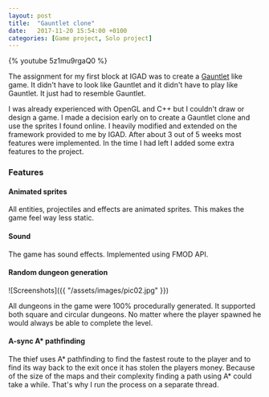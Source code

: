 ```yaml
---
layout: post
title:  "Gauntlet clone"
date:   2017-11-20 15:54:00 +0100
categories: [Game project, Solo project]
---
```

{% youtube 5z1mu9rgaQ0 %}

The assignment for my first block at IGAD was to create a <a href="https://en.wikipedia.org/wiki/Gauntlet_(1985_video_game)" target="_blank" rel="noopener">Gauntlet</a> like game. It didn't have to look like Gauntlet and it didn't have to play like Gauntlet. It just had to resemble Gauntlet.

<!--more-->

I was already experienced with OpenGL and C++ but I couldn't draw or design a game. I made a decision early on to create a Gauntlet clone and use the sprites I found online. I heavily modified and extended on the framework provided to me by IGAD. After about 3 out of 5 weeks most features were implemented. In the time I had left I added some extra features to the project.
<h3>Features</h3>
<h4>Animated sprites</h4>
All entities, projectiles and effects are animated sprites. This makes the game feel way less static.
<h4>Sound</h4>
The game has sound effects. Implemented using FMOD API.
<h4>Random dungeon generation</h4>
![Screenshots]({{ "/assets/images/pic02.jpg" }})

All dungeons in the game were 100% procedurally generated. It supported both square and circular dungeons. No matter where the player spawned he would always be able to complete the level.
<h4>A-sync A* pathfinding</h4>
The thief uses A* pathfinding to find the fastest route to the player and to find its way back to the exit once it has stolen the players money. Because of the size of the maps and their complexity finding a path using A* could take a while. That's why I run the process on a separate thread.
